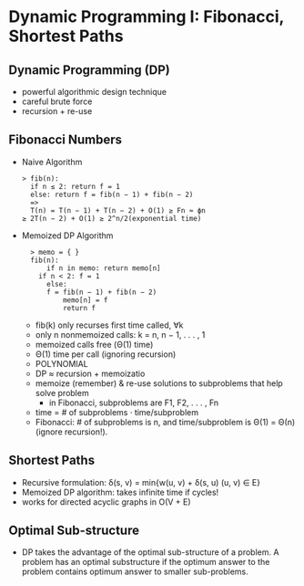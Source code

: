 # Dynamic Programming I: Fibonacci, Shortest Paths

## Dynamic Programming (DP)

- powerful algorithmic design technique
- careful brute force
- recursion + re-use

## Fibonacci Numbers

- Naive Algorithm

      > fib(n):
      	if n ≤ 2: return f = 1
      	else: return f = fib(n − 1) + fib(n − 2)
        =>
        T(n) = T(n − 1) + T(n − 2) + O(1) ≥ Fn ≈ ϕn
      ≥ 2T(n − 2) + O(1) ≥ 2^n/2(exponential time)

- Memoized DP Algorithm

        > memo = { }
        fib(n):
        	if n in memo: return memo[n]
          if n < 2: f = 1
        	else:
          	f = fib(n − 1) + fib(n − 2)
        		memo[n] = f
        		return f

  - fib(k) only recurses first time called, ∀k
  - only n nonmemoized calls: k = n, n − 1, . . . , 1
  - memoized calls free (Θ(1) time)
  - Θ(1) time per call (ignoring recursion)
  - POLYNOMIAL
  - DP ≈ recursion + memoizatio
  - memoize (remember) & re-use solutions to subproblems that help solve problem
    - in Fibonacci, subproblems are F1, F2, . . . , Fn
  - time = # of subproblems · time/subproblem
  - Fibonacci: # of subproblems is n, and time/subproblem is Θ(1) = Θ(n) (ignore
    recursion!).

## Shortest Paths

- Recursive formulation: δ(s, v) = min{w(u, v) + δ(s, u) (u, v) ∈ E}
- Memoized DP algorithm: takes infinite time if cycles!
- works for directed acyclic graphs in O(V + E)

## Optimal Sub-structure

- DP takes the advantage of the optimal sub-structure of a problem. A problem has an optimal substructure if the optimum answer to the problem contains optimum answer to smaller sub-problems.
